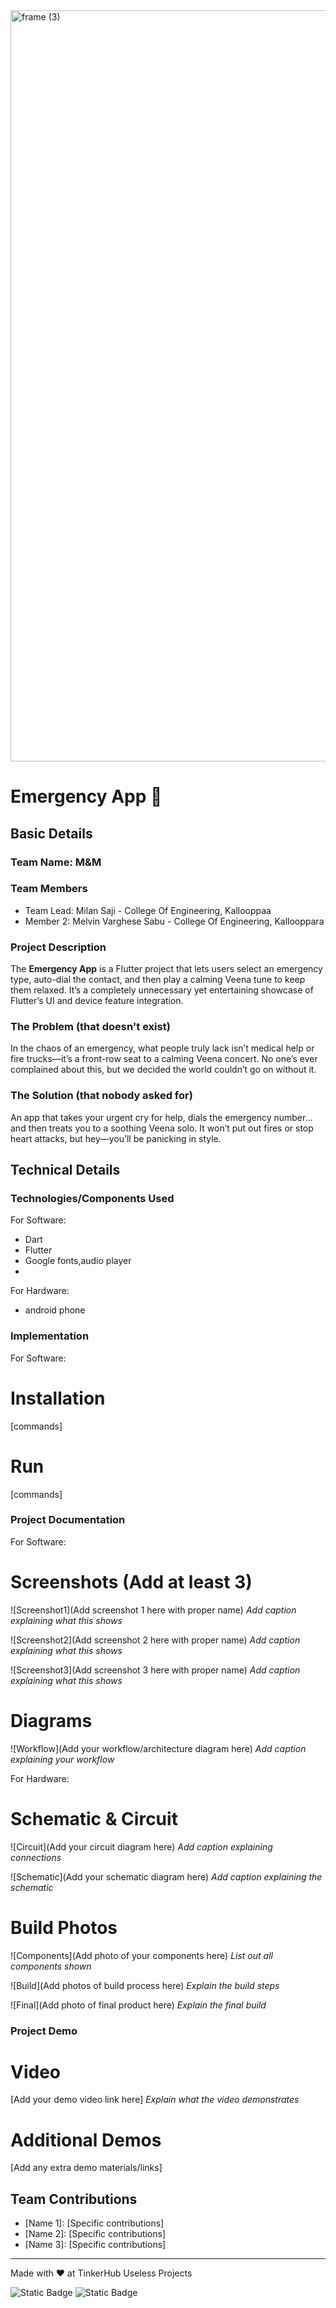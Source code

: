 <img width="3188" height="1202" alt="frame (3)" src="https://github.com/user-attachments/assets/517ad8e9-ad22-457d-9538-a9e62d137cd7" />


# Emergency App 🎯


## Basic Details
### Team Name: M&M


### Team Members
- Team Lead: Milan Saji - College Of Engineering, Kallooppaa
- Member 2: Melvin Varghese Sabu - College Of Engineering, Kallooppara

### Project Description
The **Emergency App** is a Flutter project that lets users select an emergency type, auto-dial the contact, and then play a calming Veena tune to keep them relaxed.
It’s a completely unnecessary yet entertaining showcase of Flutter’s UI and device feature integration.


### The Problem (that doesn't exist)
In the chaos of an emergency, what people truly lack isn’t medical help or fire trucks—it’s a front-row seat to a calming Veena concert. No one’s ever complained about this, but we decided the world couldn’t go on without it.


### The Solution (that nobody asked for)
An app that takes your urgent cry for help, dials the emergency number… and then treats you to a soothing Veena solo. It won’t put out fires or stop heart attacks, but hey—you’ll be panicking in style.


## Technical Details
### Technologies/Components Used
For Software:
- Dart
- Flutter
- Google fonts,audio player
- 
For Hardware:
- android phone

### Implementation
For Software:
# Installation
[commands]

# Run
[commands]

### Project Documentation
For Software:

# Screenshots (Add at least 3)
![Screenshot1](Add screenshot 1 here with proper name)
*Add caption explaining what this shows*

![Screenshot2](Add screenshot 2 here with proper name)
*Add caption explaining what this shows*

![Screenshot3](Add screenshot 3 here with proper name)
*Add caption explaining what this shows*

# Diagrams
![Workflow](Add your workflow/architecture diagram here)
*Add caption explaining your workflow*

For Hardware:

# Schematic & Circuit
![Circuit](Add your circuit diagram here)
*Add caption explaining connections*

![Schematic](Add your schematic diagram here)
*Add caption explaining the schematic*

# Build Photos
![Components](Add photo of your components here)
*List out all components shown*

![Build](Add photos of build process here)
*Explain the build steps*

![Final](Add photo of final product here)
*Explain the final build*

### Project Demo
# Video
[Add your demo video link here]
*Explain what the video demonstrates*

# Additional Demos
[Add any extra demo materials/links]

## Team Contributions
- [Name 1]: [Specific contributions]
- [Name 2]: [Specific contributions]
- [Name 3]: [Specific contributions]

---
Made with ❤️ at TinkerHub Useless Projects 

![Static Badge](https://img.shields.io/badge/TinkerHub-24?color=%23000000&link=https%3A%2F%2Fwww.tinkerhub.org%2F)
![Static Badge](https://img.shields.io/badge/UselessProjects--25-25?link=https%3A%2F%2Fwww.tinkerhub.org%2Fevents%2FQ2Q1TQKX6Q%2FUseless%2520Projects)



